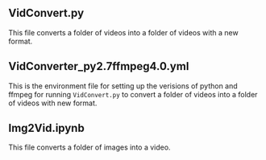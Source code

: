 ## VidConvert.py
This file converts a folder of videos into a folder of videos with a new format.

## VidConverter_py2.7ffmpeg4.0.yml
This is the environment file for setting up the verisions of python and ffmpeg for running `VidConvert.py` to convert a folder of videos into a folder of videos with new format.

## Img2Vid.ipynb
This file converts a folder of images into a video.
